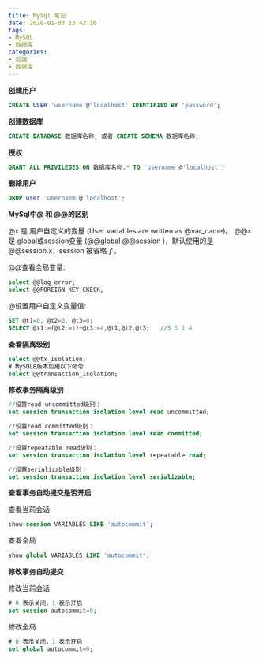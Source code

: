 ```yaml
---
title: MySql 笔记
date: 2020-01-03 13:42:16
tags:
- MySQL
- 数据库
categories:
- 后端
- 数据库
---
```


**创建用户**

```sql
CREATE USER 'username'@'localhost' IDENTIFIED BY 'password';
```

**创建数据库**

```sql
CREATE DATABASE 数据库名称; 或者 CREATE SCHEMA 数据库名称;
```

**授权**

```sql
GRANT ALL PRIVILEGES ON 数据库名称.* TO 'username'@'localhost';
```

**删除用户**

```sql
DROP user 'usernaem'@'localhost';
```

<!-- more -->

**MySql中@ 和 @@的区别**

@x 是 用户自定义的变量 (User variables are written as @var_name)。
@@x 是 global或session变量 (@@global @@session )，默认使用的是@@session.x，session 被省略了。

@@查看全局变量:

```sql
select @@log_error;
select @@FOREIGN_KEY_CKECK;
```

@设置用户自定义变量值:

```sql
SET @t1=0, @t2=0, @t3=0;
SELECT @t1:=(@t2:=1)+@t3:=4,@t1,@t2,@t3;   //5 5 1 4
```

**查看隔离级别**

```sql
select @@tx_isolation;
# MySQL8版本后用以下命令
select @@transaction_isolation;
```

**修改事务隔离级别**

```sql
//设置read uncommitted级别：
set session transaction isolation level read uncommitted;

//设置read committed级别：
set session transaction isolation level read committed;

//设置repeatable read级别：
set session transaction isolation level repeatable read;

//设置serializable级别：
set session transaction isolation level serializable;
```



**查看事务自动提交是否开启**

查看当前会话

```sql
show session VARIABLES LIKE 'autocommit';
```

查看全局

```sql
show global VARIABLES LIKE 'autocommit';
```

**修改事务自动提交**

修改当前会话

```sql
# 0 表示关闭，1 表示开启
set session autocommit=0;
```

修改全局

```sql
# 0 表示关闭，1 表示开启
set global autocommit=0;
```

